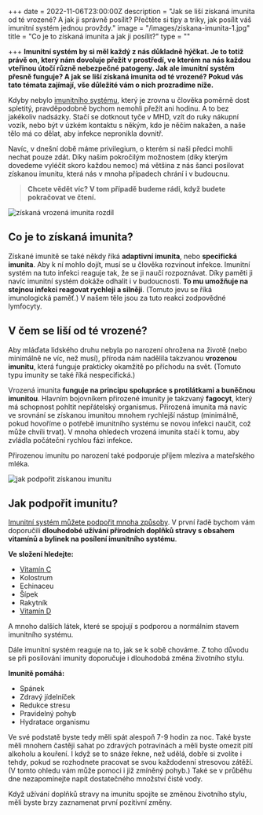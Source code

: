 +++
date = 2022-11-06T23:00:00Z
description = "Jak se liší získaná imunita od té vrozené? A jak ji správně posílit? Přečtěte si tipy a triky, jak posílit váš imunitní systém jednou provždy."
image = "/images/ziskana-imunita-1.jpg"
title = "Co je to získaná imunita a jak ji posílit?"
type = ""

+++
**Imunitní systém by si měl každý z nás důkladně hýčkat. Je to totiž právě on, který nám dovoluje přežít v prostředí, ve kterém na nás každou vteřinou útočí různě nebezpečné patogeny. Jak ale imunitní systém přesně funguje? A jak se liší získaná imunita od té vrozené? Pokud vás tato témata zajímají, vše důležité vám o nich prozradíme níže.**

Kdyby nebylo [imunitního systému](https://www.oslabenaimunita.cz/imunitni-system-vite-jak-funguje/), který je zrovna u člověka poměrně dost spletitý, pravděpodobně bychom nemohli přežít ani hodinu. A to bez jakékoliv nadsázky. Stačí se dotknout tyče v MHD, vzít do ruky nákupní vozík, nebo být v úzkém kontaktu s někým, kdo je něčím nakažen, a naše tělo má co dělat, aby infekce nepronikla dovnitř.

Navíc, v dnešní době máme privilegium, o kterém si naši předci mohli nechat pouze zdát. Díky našim pokročilým možnostem (díky kterým dovedeme vyléčit skoro každou nemoc) má většina z nás šanci posilovat získanou imunitu, která nás v mnoha případech chrání i v budoucnu.

> **Chcete vědět víc? V tom případě budeme rádi, když budete pokračovat ve čtení.**

![získaná vrozená imunita rozdíl](/images/ziskana-vrozena-imunita-rozdil.jpg)

## Co je to získaná imunita?

Získané imunitě se také někdy říká **adaptivní imunita**, nebo **specifická imunita**. Aby k ní mohlo dojít, musí se u člověka rozvinout infekce. Imunitní systém na tuto infekci reaguje tak, že se ji naučí rozpoznávat. Díky paměti ji navíc imunitní systém dokáže odhalit i v budoucnosti. **To mu umožňuje na stejnou infekci reagovat rychleji a silněji**. (Tomuto jevu se říká imunologická paměť.) V našem těle jsou za tuto reakci zodpovědné lymfocyty.

## V čem se liší od té vrozené?

Aby mláďata lidského druhu nebyla po narození ohrožena na životě (nebo minimálně ne víc, než musí), příroda nám nadělila takzvanou **vrozenou imunitu**, která funguje prakticky okamžitě po příchodu na svět. (Tomuto typu imunity se také říká nespecifická.)

Vrozená imunita **funguje na principu spolupráce s protilátkami a buněčnou imunitou**. Hlavním bojovníkem přirozené imunity je takzvaný **fagocyt**, který má schopnost pohltit nepřátelský organismus. Přirozená imunita má navíc ve srovnání se získanou imunitou mnohem rychlejší nástup (minimálně, pokud hovoříme o potřebě imunitního systému se novou infekci naučit, což může chvíli trvat). V mnoha ohledech vrozená imunita stačí k tomu, aby zvládla počáteční rychlou fázi infekce.

Přirozenou imunitu po narození také podporuje příjem mleziva a mateřského mléka.

![jak podpořit získanou imunitu](/images/jak-podporit-ziskanou-imunitu.jpg)

## Jak podpořit imunitu?

[Imunitní systém můžete podpořit mnoha způsoby](https://www.oslabenaimunita.cz/5-ucinnych-tipu-na-posileni-imunity/). V první řadě bychom vám doporučili **dlouhodobé užívání přírodních doplňků stravy s obsahem vitamínů a bylinek na posílení imunitního systému**.

**Ve složení hledejte:**

* [Vitamín C](https://www.oslabenaimunita.cz/blog/vitamin-c-pro-zdravou-imunitu/)
* Kolostrum
* Echinaceu
* Šípek
* Rakytník
* [Vitamín D](https://www.oslabenaimunita.cz/blog/vitamin-d3-ochrana-pred-onemocnenim/)

A mnoho dalších látek, které se spojují s podporou a normálním stavem imunitního systému.

Dále imunitní systém reaguje na to, jak se k sobě chováme. Z toho důvodu se při posilování imunity doporučuje i dlouhodobá změna životního stylu.

**Imunitě pomáhá:**

* Spánek
* Zdravý jídelníček
* Redukce stresu
* Pravidelný pohyb
* Hydratace organismu

Ve své podstatě byste tedy měli spát alespoň 7-9 hodin za noc. Také byste měli mnohem častěji sahat po zdravých potravinách a měli byste omezit pití alkoholu a kouření. I když se to snáze řekne, než udělá, dobře si zvolíte i tehdy, pokud se rozhodnete pracovat se svou každodenní stresovou zátěží. (V tomto ohledu vám může pomoci i již zmíněný pohyb.) Také se v průběhu dne nezapomínejte napít dostatečného množství čisté vody.

Když užívání doplňků stravy na imunitu spojíte se změnou životního stylu, měli byste brzy zaznamenat první pozitivní změny.